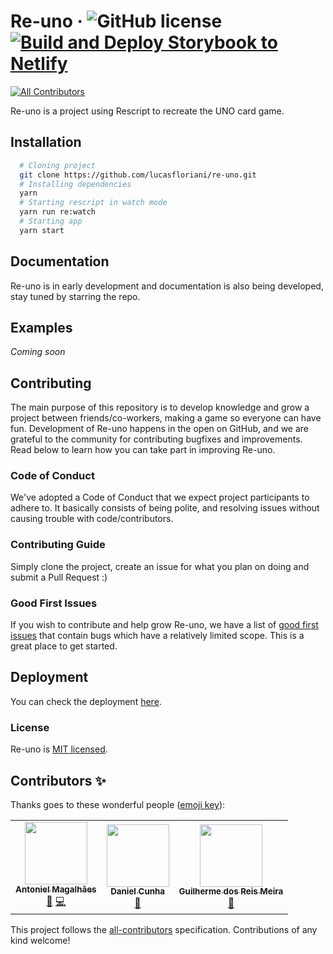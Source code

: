 # Re-uno &middot; ![GitHub license](https://img.shields.io/badge/license-MIT-blue.svg) [![Build and Deploy Storybook to Netlify](https://github.com/lucasfloriani/re-uno/actions/workflows/storybook.yml/badge.svg)](https://github.com/lucasfloriani/re-uno/actions/workflows/storybook.yml)
<!-- ALL-CONTRIBUTORS-BADGE:START - Do not remove or modify this section -->
[![All Contributors](https://img.shields.io/badge/all_contributors-2-orange.svg?style=flat-square)](#contributors-)
<!-- ALL-CONTRIBUTORS-BADGE:END -->

Re-uno is a project using Rescript to recreate the UNO card game.

## Installation

```bash
  # Cloning project
  git clone https://github.com/lucasfloriani/re-uno.git
  # Installing dependencies
  yarn
  # Starting rescript in watch mode
  yarn run re:watch
  # Starting app
  yarn start

```

## Documentation

Re-uno is in early development and documentation is also being developed, stay tuned by starring the repo.

## Examples

_Coming soon_

## Contributing

The main purpose of this repository is to develop knowledge and grow a project between friends/co-workers, making a game so everyone can have fun. Development of Re-uno happens in the open on GitHub, and we are grateful to the community for contributing bugfixes and improvements. Read below to learn how you can take part in improving Re-uno.

### Code of Conduct

We've adopted a Code of Conduct that we expect project participants to adhere to. It basically consists of being polite, and resolving issues without causing trouble with code/contributors.

### Contributing Guide

Simply clone the project, create an issue for what you plan on doing and submit a Pull Request :)

### Good First Issues

If you wish to contribute and help grow Re-uno, we have a list of [good first issues](https://github.com/lucasfloriani/re-uno/labels/good%20first%20issue) that contain bugs which have a relatively limited scope. This is a great place to get started.

## Deployment

You can check the deployment [here](https://optimistic-wright-c012e0.netlify.app).

### License

Re-uno is [MIT licensed](./LICENSE).

## Contributors ✨

Thanks goes to these wonderful people ([emoji key](https://allcontributors.org/docs/en/emoji-key)):

<!-- ALL-CONTRIBUTORS-LIST:START - Do not remove or modify this section -->
<!-- prettier-ignore-start -->
<!-- markdownlint-disable -->
<table>
  <tr>
    <td align="center"><a href="https://github.com/antoniel"><img src="https://avatars.githubusercontent.com/u/17225358?v=4?s=100" width="100px;" alt=""/><br /><sub><b>Antoniel Magalhães</b></sub></a><br /><a href="https://github.com/lucasfloriani/re-uno/issues?q=author%3Aantoniel" title="Bug reports">🐛</a> <a href="https://github.com/lucasfloriani/re-uno/commits?author=antoniel" title="Code">💻</a></td>
    <td align="center"><a href="https://www.linkedin.com/in/danielcunhac/"><img src="https://avatars.githubusercontent.com/u/28742636?v=4?s=100" width="100px;" alt=""/><br /><sub><b>Daniel Cunha</b></sub></a><br /><a href="https://github.com/lucasfloriani/re-uno/commits?author=danicunhac" title="Documentation">📖</a></td>
    <td align="center"><a href="https://portfolio.guilherme775.vercel.app/"><img src="https://avatars.githubusercontent.com/u/55771765?v=4?s=100" width="100px;" alt=""/><br /><sub><b>Guilherme dos Reis Meira</b></sub></a><br /><a href="https://github.com/lucasfloriani/re-uno/commits?author=Guilherme775" title="Documentation">📖</a></td>
  </tr>
</table>

<!-- markdownlint-restore -->
<!-- prettier-ignore-end -->

<!-- ALL-CONTRIBUTORS-LIST:END -->

This project follows the [all-contributors](https://github.com/all-contributors/all-contributors) specification. Contributions of any kind welcome!